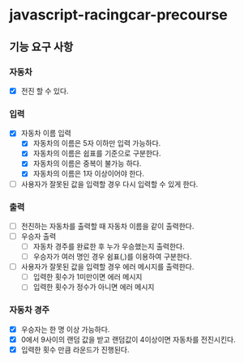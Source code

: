 # javascript-racingcar-precourse

## 기능 요구 사항

### 자동차

- [x] 전진 할 수 있다.

### 입력

- [x] 자동차 이름 입력
  - [x] 자동차의 이름은 5자 이하만 입력 가능하다.
  - [x] 자동차의 이름은 쉽표를 기준으로 구분한다.
  - [x] 자동차의 이름은 중복이 불가능 하다.
  - [x] 자동차의 이름은 1자 이상이어야 한다.
- [ ] 사용자가 잘못된 값을 입력할 경우 다시 입력할 수 있게 한다.

### 출력

- [ ] 전진하는 자동차를 출력할 때 자동차 이름을 같이 출력한다.
- [ ] 우승자 출력
  - [ ] 자동차 경주를 완료한 후 누가 우승했는지 출력한다.
  - [ ] 우승자가 여러 명인 경우 쉼표(,)를 이용하여 구분한다.
- [ ] 사용자가 잘못된 값을 입력할 경우 에러 메시지를 출력한다.
  - [ ] 입력한 횟수가 1미만이면 에러 메시지
  - [ ] 입력한 횟수가 정수가 아니면 에러 메시지

### 자동차 경주

- [x] 우승자는 한 명 이상 가능하다.
- [x] 0에서 9사이의 랜덤 값을 받고 랜덤값이 4이상이면 자동차를 전진시킨다.
- [x] 입력한 횟수 만큼 라운드가 진행된다.
